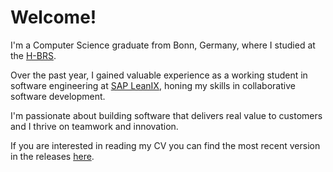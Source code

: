 # Welcome!

I'm a Computer Science graduate from Bonn, Germany, where I studied at the [H-BRS](https://www.h-brs.de/de).

Over the past year, I gained valuable experience as a working student in software engineering at [SAP LeanIX](https://www.leanix.net/de/), honing my skills in collaborative software development.

I'm passionate about building software that delivers real value to customers and I thrive on teamwork and innovation.

If you are interested in reading my CV you can find the most recent version in the releases [here](https://github.com/paulbrenker/paulbrenker/releases).
